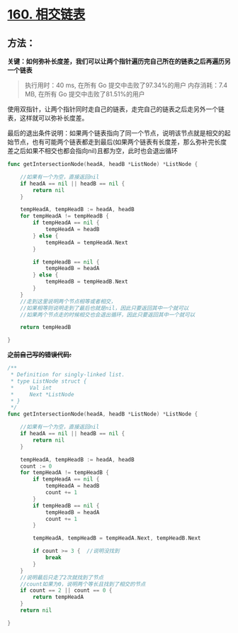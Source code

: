 # [160. 相交链表](https://leetcode-cn.com/problems/intersection-of-two-linked-lists/)

## 方法：

**关键：如何弥补长度差，我们可以让两个指针遍历完自己所在的链表之后再遍历另一个链表**


> 执行用时：40 ms, 在所有 Go 提交中击败了97.34%的用户
> 		内存消耗：7.4 MB, 在所有 Go 提交中击败了81.51%的用户

使用双指针，让两个指针同时走自己的链表，走完自己的链表之后走另外一个链表，这样就可以弥补长度差。

最后的退出条件说明：如果两个链表指向了同一个节点，说明该节点就是相交的起始节点，也有可能两个链表都走到最后(如果两个链表有长度差，那么弥补完长度差之后如果不相交也都会指向nil)且都为空，此时也会退出循环


```go
func getIntersectionNode(headA, headB *ListNode) *ListNode {

	//如果有一个为空，直接返回nil
	if headA == nil || headB == nil {
		return nil
	}

	tempHeadA, tempHeadB := headA, headB
	for tempHeadA != tempHeadB {
		if tempHeadA == nil {
			tempHeadA = headB
		} else {
			tempHeadA = tempHeadA.Next
		}

		if tempHeadB == nil {
			tempHeadB = headA
		} else {
			tempHeadB = tempHeadB.Next
		}
	}
	//走到这里说明两个节点相等或者相交，
	//如果相等则说明走到了最后也就是nil，因此只要返回其中一个就可以
	//如果两个节点走的时候相交也会退出循环，因此只要返回其中一个就可以

	return tempHeadB

}
```

~~**之前自己写的错误代码:**~~

```go
/**
 * Definition for singly-linked list.
 * type ListNode struct {
 *     Val int
 *     Next *ListNode
 * }
 */
func getIntersectionNode(headA, headB *ListNode) *ListNode {

	//如果有一个为空，直接返回nil
	if headA == nil || headB == nil {
		return nil
	}

	tempHeadA, tempHeadB := headA, headB
	count := 0
	for tempHeadA != tempHeadB {
		if tempHeadA == nil {
			tempHeadA = headB
			count += 1
		}
		if tempHeadB == nil {
			tempHeadB = headA
			count += 1
		}

		tempHeadA, tempHeadB = tempHeadA.Next, tempHeadB.Next

		if count >= 3 {  //说明没找到
			break
		}
	}
	//说明最后只走了2次就找到了节点
    //count如果为0，说明两个等长且找到了相交的节点
	if count == 2 || count == 0 {
		return tempHeadA
	}
	return nil

}
```


